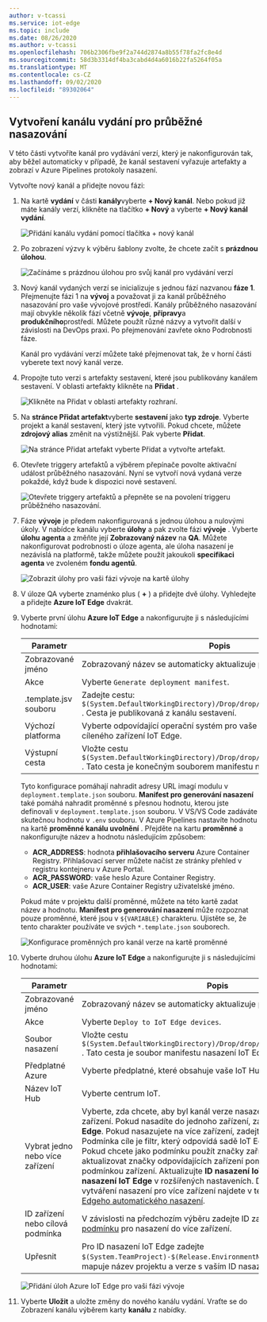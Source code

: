 ```yaml
---
author: v-tcassi
ms.service: iot-edge
ms.topic: include
ms.date: 08/26/2020
ms.author: v-tcassi
ms.openlocfilehash: 706b2306fbe9f2a744d2874a8b55f78fa2fc8e4d
ms.sourcegitcommit: 58d3b3314df4ba3cabd4d4a6016b22fa5264f05a
ms.translationtype: MT
ms.contentlocale: cs-CZ
ms.lasthandoff: 09/02/2020
ms.locfileid: "89302064"
---
```

## <a name="create-a-release-pipeline-for-continuous-deployment"></a>Vytvoření kanálu vydání pro průběžné nasazování

V této části vytvoříte kanál pro vydávání verzí, který je nakonfigurován tak, aby běžel automaticky v případě, že kanál sestavení vyřazuje artefakty a zobrazí v Azure Pipelines protokoly nasazení.

Vytvořte nový kanál a přidejte novou fázi:

1. Na kartě **vydání** v části **kanály**vyberte **+ Nový kanál**. Nebo pokud již máte kanály verzí, klikněte na tlačítko **+ Nový** a vyberte **+ Nový kanál vydání**.  

    ![Přidání kanálu vydání pomocí tlačítka + nový kanál](./media/iot-edge-create-release-pipeline-for-continuous-deployment/add-release-pipeline.png)

2. Po zobrazení výzvy k výběru šablony zvolte, že chcete začít s **prázdnou úlohou**.

    ![Začínáme s prázdnou úlohou pro svůj kanál pro vydávání verzí](./media/iot-edge-create-release-pipeline-for-continuous-deployment/start-with-empty-release-job.png)

3. Nový kanál vydaných verzí se inicializuje s jednou fází nazvanou **fáze 1**. Přejmenujte fázi 1 na **vývoj** a považovat ji za kanál průběžného nasazování pro vaše vývojové prostředí. Kanály průběžného nasazování mají obvykle několik fází včetně **vývoje**, **přípravy**a **produkčního**prostředí. Můžete použít různé názvy a vytvořit další v závislosti na DevOps praxi. Po přejmenování zavřete okno Podrobnosti fáze.

   Kanál pro vydávání verzí můžete také přejmenovat tak, že v horní části vyberete text nový kanál verze.

4. Propojte tuto verzi s artefakty sestavení, které jsou publikovány kanálem sestavení. V oblasti artefakty klikněte na **Přidat** .

   ![Klikněte na Přidat v oblasti artefakty rozhraní.](./media/iot-edge-create-release-pipeline-for-continuous-deployment/add-artifacts.png)

5. Na **stránce Přidat artefakt**vyberte **sestavení** jako **typ zdroje**. Vyberte projekt a kanál sestavení, který jste vytvořili. Pokud chcete, můžete **zdrojový alias** změnit na výstižnější. Pak vyberte **Přidat**.

   ![Na stránce Přidat artefakt vyberte Přidat a vytvořte artefakt.](./media/iot-edge-create-release-pipeline-for-continuous-deployment/add-artifact.png)

6. Otevřete triggery artefaktů a výběrem přepínače povolte aktivační událost průběžného nasazování. Nyní se vytvoří nová vydaná verze pokaždé, když bude k dispozici nové sestavení.

   ![Otevřete triggery artefaktů a přepněte se na povolení triggeru průběžného nasazování.](./media/iot-edge-create-release-pipeline-for-continuous-deployment/add-trigger.png)

7. Fáze **vývoje** je předem nakonfigurovaná s jednou úlohou a nulovými úkoly. V nabídce kanálu vyberte **úlohy** a pak zvolte fázi **vývoje** . Vyberte **úlohu agenta** a změňte její **Zobrazovaný název** na **QA**. Můžete nakonfigurovat podrobnosti o úloze agenta, ale úloha nasazení je nezávislá na platformě, takže můžete použít jakoukoli **specifikaci agenta** ve zvoleném **fondu agentů**.

   ![Zobrazit úlohy pro vaši fázi vývoje na kartě úlohy](./media/iot-edge-create-release-pipeline-for-continuous-deployment/view-stage-tasks.png)

8. V úloze QA vyberte znaménko plus ( **+** ) a přidejte dvě úlohy. Vyhledejte a přidejte **Azure IoT Edge** dvakrát.

9. Vyberte první úlohu **Azure IoT Edge** a nakonfigurujte ji s následujícími hodnotami:

    | Parametr | Popis |
    | --- | --- |
    | Zobrazované jméno | Zobrazovaný název se automaticky aktualizuje při změně pole akce. |
    | Akce | Vyberte `Generate deployment manifest`. |
    | .template.jsv souboru | Zadejte cestu: `$(System.DefaultWorkingDirectory)/Drop/drop/deployment.template.json` . Cesta je publikovaná z kanálu sestavení. |
    | Výchozí platforma | Vyberte odpovídající operační systém pro vaše moduly na základě cíleného zařízení IoT Edge. |
    | Výstupní cesta| Vložte cestu `$(System.DefaultWorkingDirectory)/Drop/drop/configs/deployment.json` . Tato cesta je konečným souborem manifestu nasazení IoT Edge. |

    Tyto konfigurace pomáhají nahradit adresy URL imagí modulu v `deployment.template.json` souboru. **Manifest pro generování nasazení** také pomáhá nahradit proměnné s přesnou hodnotu, kterou jste definovali v `deployment.template.json` souboru. V VS/VS Code zadáváte skutečnou hodnotu v `.env` souboru. V Azure Pipelines nastavíte hodnotu na kartě **proměnné kanálu uvolnění** . Přejděte na kartu **proměnné** a nakonfigurujte název a hodnotu následujícím způsobem:

    * **ACR_ADDRESS**: hodnota **přihlašovacího serveru** Azure Container Registry. Přihlašovací server můžete načíst ze stránky přehled v registru kontejneru v Azure Portal.
    * **ACR_PASSWORD**: vaše heslo Azure Container Registry.
    * **ACR_USER**: vaše Azure Container Registry uživatelské jméno.

    Pokud máte v projektu další proměnné, můžete na této kartě zadat název a hodnotu. **Manifest pro generování nasazení** může rozpoznat pouze proměnné, které jsou v `${VARIABLE}` charakteru. Ujistěte se, že tento charakter používáte ve svých `*.template.json` souborech.

    ![Konfigurace proměnných pro kanál verze na kartě proměnné](./media/iot-edge-create-release-pipeline-for-continuous-deployment/configure-variables.png)

10. Vyberte druhou úlohu **Azure IoT Edge** a nakonfigurujte ji s následujícími hodnotami:

    | Parametr | Popis |
    | --- | --- |
    | Zobrazované jméno | Zobrazovaný název se automaticky aktualizuje při změně pole akce. |
    | Akce | Vyberte `Deploy to IoT Edge devices`. |
    | Soubor nasazení | Vložte cestu `$(System.DefaultWorkingDirectory)/Drop/drop/configs/deployment.json` . Tato cesta je soubor manifestu nasazení IoT Edge souboru. |
    | Předplatné Azure | Vyberte předplatné, které obsahuje vaše IoT Hub.|
    | Název IoT Hub | Vyberte centrum IoT.|
    | Vybrat jedno nebo více zařízení | Vyberte, zda chcete, aby byl kanál verze nasazen do jednoho nebo více zařízení. Pokud nasadíte do jednoho zařízení, zadejte **ID zařízení IoT Edge**. Pokud nasazujete na více zařízení, zadejte **podmínku cíle**zařízení. Podmínka cíle je filtr, který odpovídá sadě IoT Edge zařízení v IoT Hub. Pokud chcete jako podmínku použít značky zařízení, je potřeba aktualizovat značky odpovídajících zařízení pomocí IoT Hub s dvojitou podmínkou zařízení. Aktualizujte **ID nasazení IoT Edge** a **prioritu nasazení IoT Edge** v rozšířených nastaveních. Další informace o vytváření nasazení pro více zařízení najdete v tématu [principy IoT Edgeho automatického nasazení](../articles/iot-edge/module-deployment-monitoring.md). |
    | ID zařízení nebo cílová podmínka | V závislosti na předchozím výběru zadejte ID zařízení nebo [cílovou podmínku](../articles/iot-edge/module-deployment-monitoring.md#target-condition) pro nasazení do více zařízení. |
    | Upřesnit | Pro ID nasazení IoT Edge zadejte `$(System.TeamProject)-$(Release.EnvironmentName)` . Tato proměnná mapuje název projektu a verze s vaším ID nasazení IoT Edge. |

    ![Přidání úloh Azure IoT Edge pro vaši fázi vývoje](./media/iot-edge-create-release-pipeline-for-continuous-deployment/add-quality-assurance-task.png)

11. Vyberte **Uložit** a uložte změny do nového kanálu vydání. Vraťte se do Zobrazení kanálu výběrem karty **kanálu** z nabídky.
